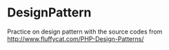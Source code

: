 DesignPattern
=============

Practice on design pattern with  the source codes from http://www.fluffycat.com/PHP-Design-Patterns/
